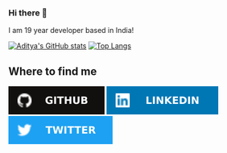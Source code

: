 ### Hi there 👋

I am 19 year developer based in India!

[![Aditya's GitHub stats](https://github-readme-stats.vercel.app/api?username=AdityaPawar2019)](https://github.com/anuraghazra/github-readme-stats)
[![Top Langs](https://github-readme-stats.vercel.app/api/top-langs/?username=AdityaPawar2019&lang_counts=8)](https://github.com/anuraghazra/github-readme-stats)



<h2>Where to find me</h2>

[![GitHub logo](/assets/github.svg)](https://github.com/AdityaPawar2019)
[![LinkedIn logo](/assets/linkedin.svg)](https://www.linkedin.com/in/notaditya/)
[![Twitter logo](/assets/twitter.svg)](https://twitter.com/NotAdityaPawar)

<!--
**AdityaPawar2019/AdityaPawar2019** is a ✨ _special_ ✨ repository because its `README.md` (this file) appears on your GitHub profile.

Here are some ideas to get you started:

- 🔭 I’m currently working on ...
- 🌱 I’m currently learning ...
- 👯 I’m looking to collaborate on ...
- 🤔 I’m looking for help with ...
- 💬 Ask me about ...
- 📫 How to reach me: ...
- 😄 Pronouns: ...
- ⚡ Fun fact: ...
-->
